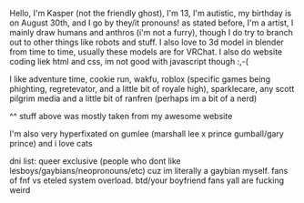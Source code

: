 Hello, I'm Kasper (not the friendly ghost), I'm 13, I'm autistic, my birthday is on August 30th, and I go by they/it pronouns! 
as stated before, I'm a artist, I mainly draw humans and anthros (i'm not a furry), though I do try to branch out to other things like robots and stuff. 
I also love to 3d model in blender from time to time, usually these models are for VRChat. I also do website coding liek html and css, im not good with javascript though :,-(

I like adventure time, cookie run, wakfu, roblox (specific games being phighting, regretevator, and a little bit of royale high), 
sparklecare, any scott pilgrim media and a little bit of ranfren (perhaps im a bit of a nerd)

^^ stuff above was mostly taken from my awesome website

I'm also very hyperfixated on gumlee (marshall lee x prince gumball/gary prince) and i love cats

dni list:
queer exclusive (people who dont like lesboys/gaybians/neopronouns/etc) cuz im literally a gaybian myself.
fans of fnf vs eteled system overload.
btd/your boyfriend fans yall are fucking weird
